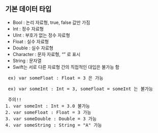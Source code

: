 ## 기본 데이터 타입 

* Bool : 논리 자료형, true, false 값만 가짐
* Int : 정수 자료형
* UInt : 부호가 없는 정수 자료형
* Float : 실수 자료형
* Double : 실수 자료형
* Character : 문자 자료형, “” 로 표시
* String : 문자열
* Swift는 서로 다른 자료형 간의 직접적인 대입은 불가능 함

<pre> ex) var someFloat : Float = 3 은 가능 </pre>
<pre> ex) var someInt : Int = 3, someFloat = someInt 는 불가능 </pre>

<pre> 주의!!
1. var someInt : Int = 3.0 불가능 
2. var someFloat : Float = 3 가능
3. var someDouble : Double = 3 가능
4. var someString : String = "A" 가능
</pre>
    
